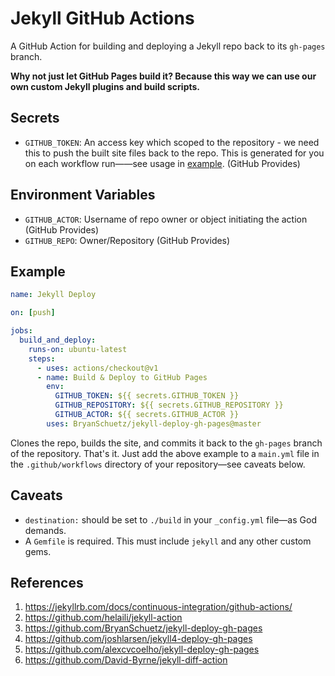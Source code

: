# Jekyll GitHub Actions

A GitHub Action for building and deploying a Jekyll repo back to its `gh-pages` branch.

**Why not just let GitHub Pages build it? Because this way we can use our own custom Jekyll plugins and build scripts.**

## Secrets

- `GITHUB_TOKEN`: An access key which scoped to the repository - we need this to push the built site files back to the repo. This is generated for you on each workflow run——see usage in [example](#example). (GitHub Provides)
  
## Environment Variables

- `GITHUB_ACTOR`: Username of repo owner or object initiating the action (GitHub Provides)
- `GITHUB_REPO`: Owner/Repository (GitHub Provides)

## Example

```yml
name: Jekyll Deploy

on: [push]

jobs: 
  build_and_deploy:
    runs-on: ubuntu-latest
    steps:
      - uses: actions/checkout@v1
      - name: Build & Deploy to GitHub Pages
        env: 
          GITHUB_TOKEN: ${{ secrets.GITHUB_TOKEN }}
          GITHUB_REPOSITORY: ${{ secrets.GITHUB_REPOSITORY }}
          GITHUB_ACTOR: ${{ secrets.GITHUB_ACTOR }}
        uses: BryanSchuetz/jekyll-deploy-gh-pages@master
```

Clones the repo, builds the site, and commits it back to the `gh-pages` branch of the repository. That's it. Just add the above example to a `main.yml` file in the `.github/workflows` directory of your repository—see caveats below.

## Caveats

- `destination:` should be set to `./build` in your `_config.yml` file—as God demands.
- A `Gemfile` is required. This must include `jekyll` and any other custom gems.

## References

1. <https://jekyllrb.com/docs/continuous-integration/github-actions/>
2. <https://github.com/helaili/jekyll-action>
3. <https://github.com/BryanSchuetz/jekyll-deploy-gh-pages>
4. <https://github.com/joshlarsen/jekyll4-deploy-gh-pages>
5. <https://github.com/alexcvcoelho/jekyll-deploy-gh-pages>
6. <https://github.com/David-Byrne/jekyll-diff-action>
